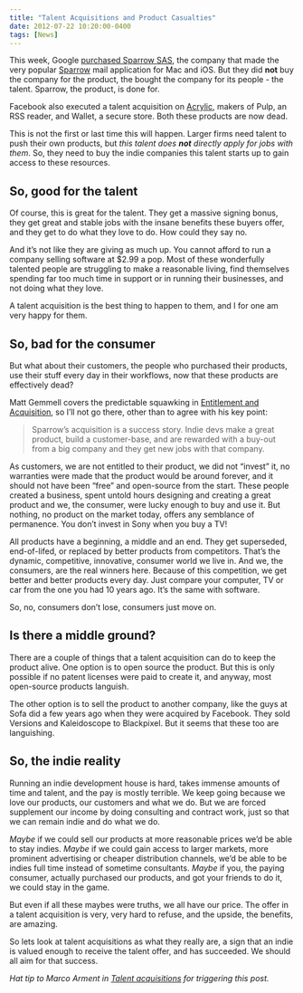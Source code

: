 ```yaml
---
title: "Talent Acquisitions and Product Casualties"
date: 2012-07-22 10:20:00-0400
tags: [News]
---
```


This week, Google [purchased Sparrow SAS](http://www.theverge.com/2012/7/20/3172222/google-buys-sparrow-mail), the company that made the very popular [Sparrow](http://sprw.me/index.php) mail application for Mac and iOS. But they did **not** buy the company for the product, the bought the company for its people - the talent. Sparrow, the product, is done for.

Facebook also executed a talent acquisition on [Acrylic](http://www.acrylicapps.com), makers of Pulp, an RSS reader, and Wallet, a secure store. Both these products are now dead.

This is not the first or last time this will happen. Larger firms need talent to push their own products, but *this talent does **not** directly apply for jobs with them*. So, they need to buy the indie companies this talent starts up to gain access to these resources.

## So, good for the talent

Of course, this is great for the talent. They get a massive signing bonus, they get great and stable jobs with the insane benefits these buyers offer, and they get to do what they love to do. How could they say no.

And it’s not like they are giving as much up. You cannot afford to run a company selling software at $2.99 a pop. Most of these wonderfully talented people are struggling to make a reasonable living, find themselves spending far too much time in support or in running their businesses, and not doing what they love.

A talent acquisition is the best thing to happen to them, and I for one am very happy for them.

## So, bad for the consumer

But what about their customers, the people who purchased their products, use their stuff every day in their workflows, now that these products are effectively dead?

Matt Gemmell covers the predictable squawking in [Entitlement and Acquisition](http://mattgemmell.com/2012/07/21/entitlement-and-acquisition/), so I’ll not go there, other than to agree with his key point:

> Sparrow’s acquisition is a success story. Indie devs make a great product, build a customer-base, and are rewarded with a buy-out from a big company and they get new jobs with that company.

As customers, we are not entitled to their product, we did not “invest” it, no warranties were made that the product would be around forever, and it should not have been “free” and open-source from the start. These people created a business, spent untold hours designing and creating a great product and we, the consumer, were lucky enough to buy and use it. But nothing, no product on the market today, offers any semblance of permanence. You don’t invest in Sony when you buy a TV!

All products have a beginning, a middle and an end. They get superseded, end-of-lifed, or replaced by better products from competitors. That’s the dynamic, competitive, innovative, consumer world we live in. And we, the consumers, are the real winners here. Because of this competition, we get better and better products every day. Just compare your computer, TV or car from the one you had 10 years ago. It’s the same with software.

So, no, consumers don’t lose, consumers just move on.

## Is there a middle ground?

There are a couple of things that a talent acquisition can do to keep the product alive. One option is to open source the product. But this is only possible if no patent licenses were paid to create it, and anyway, most open-source products languish.

The other option is to sell the product to another company, like the guys at Sofa did a few years ago when they were acquired by Facebook. They sold Versions and Kaleidoscope to Blackpixel. But it seems that these too are languishing.

## So, the indie reality

Running an indie development house is hard, takes immense amounts of time and talent, and the pay is mostly terrible. We keep going because we love our products, our customers and what we do. But we are forced supplement our income by doing consulting and contract work, just so that we can remain indie and do what we do.

*Maybe* if we could sell our products at more reasonable prices we’d be able to stay indies. *Maybe* if we could gain access to larger markets, more prominent advertising or cheaper distribution channels, we’d be able to be indies full time instead of sometime consultants. *Maybe* if you, the paying consumer, actually purchased our products, and got your friends to do it, we could stay in the game.

But even if all these maybes were truths, we all have our price. The offer in a talent acquisition is very, very hard to refuse, and the upside, the benefits, are amazing.

So lets look at talent acquisitions as what they really are, a sign that an indie is valued enough to receive the talent offer, and has succeeded. We should all aim for that success.

*Hat tip to Marco Arment in [Talent acquisitions](http://www.marco.org/2012/07/20/talent-acquisitions) for triggering this post.*
